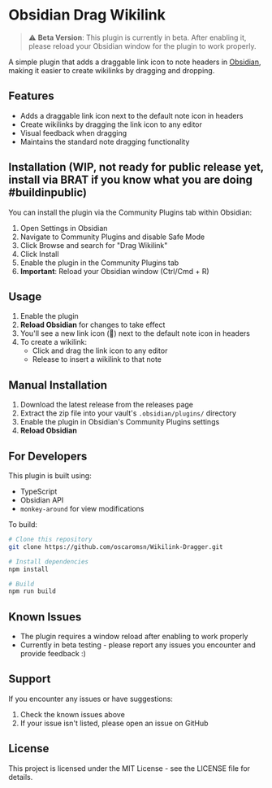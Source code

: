 # Obsidian Drag Wikilink

> ⚠️ **Beta Version**: This plugin is currently in beta. After enabling it, please reload your Obsidian window for the plugin to work properly.

A simple plugin that adds a draggable link icon to note headers in [Obsidian](https://obsidian.md), making it easier to create wikilinks by dragging and dropping.

## Features

- Adds a draggable link icon next to the default note icon in headers
- Create wikilinks by dragging the link icon to any editor
- Visual feedback when dragging
- Maintains the standard note dragging functionality

## Installation (WIP, not ready for public release yet, install via BRAT if you know what you are doing #buildinpublic)

You can install the plugin via the Community Plugins tab within Obsidian:

1. Open Settings in Obsidian
2. Navigate to Community Plugins and disable Safe Mode
3. Click Browse and search for "Drag Wikilink"
4. Click Install
5. Enable the plugin in the Community Plugins tab
6. **Important**: Reload your Obsidian window (Ctrl/Cmd + R)

## Usage

1. Enable the plugin
2. **Reload Obsidian** for changes to take effect
3. You'll see a new link icon (🔗) next to the default note icon in headers
4. To create a wikilink:
   - Click and drag the link icon to any editor
   - Release to insert a wikilink to that note

## Manual Installation

1. Download the latest release from the releases page
2. Extract the zip file into your vault's `.obsidian/plugins/` directory
3. Enable the plugin in Obsidian's Community Plugins settings
4. **Reload Obsidian**

## For Developers

This plugin is built using:

- TypeScript
- Obsidian API
- `monkey-around` for view modifications

To build:

```bash
# Clone this repository
git clone https://github.com/oscaromsn/Wikilink-Dragger.git

# Install dependencies
npm install

# Build
npm run build
```

## Known Issues

- The plugin requires a window reload after enabling to work properly
- Currently in beta testing - please report any issues you encounter and provide feedback :)

## Support

If you encounter any issues or have suggestions:

1. Check the known issues above
2. If your issue isn't listed, please open an issue on GitHub

## License

This project is licensed under the MIT License - see the LICENSE file for details.
